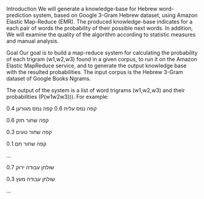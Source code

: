 
Introduction
We will generate a knowledge-base for Hebrew word-prediction system, based on Google 3-Gram Hebrew dataset, using Amazon Elastic Map-Reduce (EMR). The produced knowledge-base indicates for a each pair of words the probability of their possible next words. In addition, We will examine the quality of the algorithm according to statistic measures and manual analysis.

Goal
Our goal is to build a map-reduce system for calculating the probability of each trigram (w1,w2,w3) found in a given corpus, to run it on the Amazon Elastic MapReduce service, and to generate the output knowledge base with the resulted probabilities.
The input corpus is the Hebrew 3-Gram dataset of Google Books Ngrams.

The output of the system is a list of word trigrams (w1,w2,w3) and their probabilities (P(w1w2w3))). 
For example:

קפה נמס עלית 0.6
קפה נמס מגורען 0.4

קפה שחור חזק 0.6

קפה שחור טעים 0.3

קפה שחור חם 0.1

…

שולחן עבודה ירוק 0.7

שולחן עבודה מעץ 0.3

…
